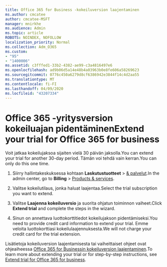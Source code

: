 ```yaml
---
title: Office 365 for Business -kokeiluversion laajentaminen
ms.author: cmcatee
author: cmcatee-MSFT
manager: mnirkhe
ms.audience: Admin
ms.topic: article
ROBOTS: NOINDEX, NOFOLLOW
localization_priority: Normal
ms.collection: Adm_O365
ms.custom:
- "95"
- "1400006"
ms.assetid: c3fffed1-33b2-4382-ae99-c3a4816497e6
ms.openlocfilehash: ad9b06d5a14e48b4a03963b0e8fe606a58269623
ms.sourcegitcommit: 0776c450a6279d8cf6386942e3844f14c4d2aa55
ms.translationtype: MT
ms.contentlocale: fi-FI
ms.lasthandoff: 04/09/2020
ms.locfileid: "43207334"
---
```

# <a name="extend-your-trial-for-office-365-for-business"></a><span data-ttu-id="07ccc-102">Office 365 -yritysversion kokeiluajan pidentäminen</span><span class="sxs-lookup"><span data-stu-id="07ccc-102">Extend your trial for Office 365 for business</span></span>

<span data-ttu-id="07ccc-103">Voit jatkaa kokeilujaksoa sijaiten vielä 30 päivän jaksolla.</span><span class="sxs-lookup"><span data-stu-id="07ccc-103">You can extend your trial for another 30-day period.</span></span> <span data-ttu-id="07ccc-104">Tämän voi tehdä vain kerran.</span><span class="sxs-lookup"><span data-stu-id="07ccc-104">You can only do this one time.</span></span>
  
1. <span data-ttu-id="07ccc-105">Siirry hallintakeskuksessa kohtaan **Laskutustuotteet** \> [& palvelut](https://portal.office.com/adminportal/home#/subscriptions).</span><span class="sxs-lookup"><span data-stu-id="07ccc-105">In the admin center, go to **Billing** \> [Products & services](https://portal.office.com/adminportal/home#/subscriptions).</span></span>

2. <span data-ttu-id="07ccc-106">Valitse kokeilutilaus, jonka haluat laajentaa.</span><span class="sxs-lookup"><span data-stu-id="07ccc-106">Select the trial subscription you want to extend.</span></span>

3. <span data-ttu-id="07ccc-107">Valitse **Laajenna kokeiluversio** ja suorita ohjatun toiminnon vaiheet.</span><span class="sxs-lookup"><span data-stu-id="07ccc-107">Click **Extend trial** and complete the steps in the wizard.</span></span>

4. <span data-ttu-id="07ccc-108">Sinun on annettava luottokorttitiedot kokeilujakson pidentämiseksi.</span><span class="sxs-lookup"><span data-stu-id="07ccc-108">You need to provide credit card information to extend your trial.</span></span> <span data-ttu-id="07ccc-109">Emme veloita luottokorttiasi kokeilulaajennuksesta.</span><span class="sxs-lookup"><span data-stu-id="07ccc-109">We will not charge your credit card for the trial extension.</span></span>

<span data-ttu-id="07ccc-110">Lisätietoja kokeiluversion laajentamisesta tai vaiheittaiset ohjeet ovat ohjeaiheessa [Office 365 for Businessin kokeiluversion laajentaminen](https://docs.microsoft.com/microsoft-365/commerce/extend-your-trial).</span><span class="sxs-lookup"><span data-stu-id="07ccc-110">To learn more about extending your trial or for step-by-step instructions, see [Extend trial for Office 365 for business](https://docs.microsoft.com/microsoft-365/commerce/extend-your-trial).</span></span>
